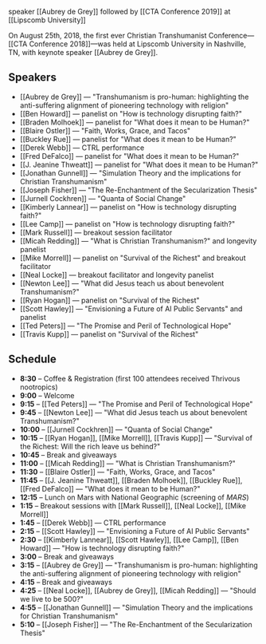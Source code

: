 speaker [[Aubrey de Grey]]
followed by [[CTA Conference 2019]]
at [[Lipscomb University]]

On August 25th, 2018, the first ever Christian Transhumanist Conference—[[CTA Conference 2018]]—was held at Lipscomb University in Nashville, TN, with keynote speaker [[Aubrey de Grey]].

## Speakers
- [[Aubrey de Grey]] — "Transhumanism is pro-human: highlighting the anti-suffering alignment of pioneering technology with religion"
- [[Ben Howard]] — panelist on "How is technology disrupting faith?"
- [[Braden Molhoek]] — panelist for "What does it mean to be Human?"
- [[Blaire Ostler]] — "Faith, Works, Grace, and Tacos"
- [[Buckley Rue]] — panelist for "What does it mean to be Human?"
- [[Derek Webb]] — CTRL performance
- [[Fred DeFalco]] — panelist for "What does it mean to be Human?"
- [[J. Jeanine Thweatt]] — panelist for "What does it mean to be Human?"
- [[Jonathan Gunnell]] — "Simulation Theory and the implications for Christian Transhumanism"
- [[Joseph Fisher]] — "The Re-Enchantment of the Secularization Thesis"
- [[Jurnell Cockhren]] — "Quanta of Social Change"
- [[Kimberly Lannear]] — panelist on "How is technology disrupting faith?"
- [[Lee Camp]] — panelist on "How is technology disrupting faith?"
- [[Mark Russell]] — breakout session facilitator
- [[Micah Redding]] — "What is Christian Transhumanism?" and longevity panelist
- [[Mike Morrell]] — panelist on "Survival of the Richest" and breakout facilitator
- [[Neal Locke]] — breakout facilitator and longevity panelist
- [[Newton Lee]] — "What did Jesus teach us about benevolent Transhumanism?"
- [[Ryan Hogan]] — panelist on "Survival of the Richest"
- [[Scott Hawley]] — "Envisioning a Future of AI Public Servants" and panelist
- [[Ted Peters]] — "The Promise and Peril of Technological Hope"
- [[Travis Kupp]] — panelist on "Survival of the Richest"

## Schedule
- **8:30** – Coffee & Registration (first 100 attendees received Thrivous nootropics)
- **9:00** – Welcome
- **9:15** – [[Ted Peters]] — "The Promise and Peril of Technological Hope"
- **9:45** – [[Newton Lee]] — "What did Jesus teach us about benevolent Transhumanism?"
- **10:00** – [[Jurnell Cockhren]] — "Quanta of Social Change"
- **10:15** – [[Ryan Hogan]], [[Mike Morrell]], [[Travis Kupp]] — "Survival of the Richest: Will the rich leave us behind?"
- **10:45** – Break and giveaways
- **11:00** – [[Micah Redding]] — "What is Christian Transhumanism?"
- **11:30** – [[Blaire Ostler]] — "Faith, Works, Grace, and Tacos"
- **11:45** – [[J. Jeanine Thweatt]], [[Braden Molhoek]], [[Buckley Rue]], [[Fred DeFalco]] — "What does it mean to be Human?"
- **12:15** – Lunch on Mars with National Geographic (screening of *MARS*)
- **1:15** – Breakout sessions with [[Mark Russell]], [[Neal Locke]], [[Mike Morrell]]
- **1:45** – [[Derek Webb]] — CTRL performance
- **2:15** – [[Scott Hawley]] — "Envisioning a Future of AI Public Servants"
- **2:30** – [[Kimberly Lannear]], [[Scott Hawley]], [[Lee Camp]], [[Ben Howard]] — "How is technology disrupting faith?"
- **3:00** – Break and giveaways
- **3:15** – [[Aubrey de Grey]] — "Transhumanism is pro-human: highlighting the anti-suffering alignment of pioneering technology with religion"
- **4:15** – Break and giveaways
- **4:25** – [[Neal Locke]], [[Aubrey de Grey]], [[Micah Redding]] — "Should we live to be 500?"
- **4:55** – [[Jonathan Gunnell]] — "Simulation Theory and the implications for Christian Transhumanism"
- **5:10** – [[Joseph Fisher]] — "The Re-Enchantment of the Secularization Thesis"